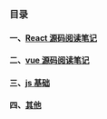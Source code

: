 ### 目录

#### 一、[React 源码阅读笔记](./reactNote)

#### 二、[vue 源码阅读笔记](./vueNote)

#### 三、[js 基础](./js基础)

#### 四、[其他](./others)

